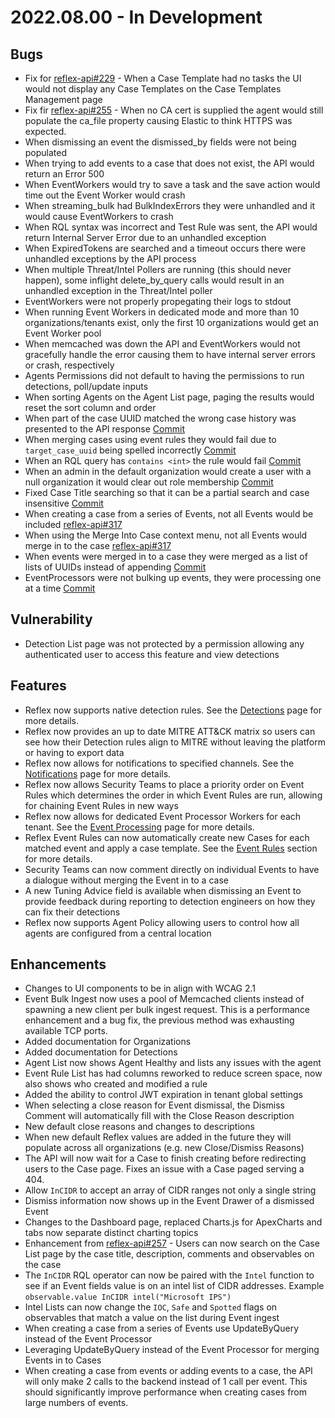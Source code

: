 # 2022.08.00 - In Development

## Bugs

- Fix for [reflex-api#229](https://github.com/reflexsoar/reflex-api/issues/229) - When a Case Template had no tasks the UI would not display any Case Templates on the Case Templates Management page 
- Fix fir [reflex-api#255](https://github.com/reflexsoar/reflex-api/issues/255) - When no CA cert is supplied the agent would still populate the ca_file property causing Elastic to think HTTPS was expected.
- When dismissing an event the dismissed_by fields were not being populated
- When trying to add events to a case that does not exist, the API would return an Error 500
- When EventWorkers would try to save a task and the save action would time out the Event Worker would crash
- When streaming_bulk had BulkIndexErrors they were unhandled and it would cause EventWorkers to crash
- When RQL syntax was incorrect and Test Rule was sent, the API would return Internal Server Error due to an unhandled exception
- When ExpiredTokens are searched and a timeout occurs there were unhandled exceptions by the API process
- When multiple Threat/Intel Pollers are running (this should never happen), some inflight delete_by_query calls would result in an unhandled exception in the Threat/Intel poller
- EventWorkers were not properly propegating their logs to stdout
- When running Event Workers in dedicated mode and more than 10 organizations/tenants exist, only the first 10 organizations would get an Event Worker pool
- When memcached was down the API and EventWorkers would not gracefully handle the error causing them to have internal server errors or crash, respectively
- Agents Permissions did not default to having the permissions to run detections, poll/update inputs
- When sorting Agents on the Agent List page, paging the results would reset the sort column and order
- When part of the case UUID matched the wrong case history was presented to the API response [Commit](https://github.com/reflexsoar/reflex-api/pull/311/commits/175043cee2e4d1b42b771ca3936398c2c7df0934)
- When merging cases using event rules they would fail due to `target_case_uuid` being spelled incorrectly [Commit](https://github.com/reflexsoar/reflex-api/pull/311/commits/108fb646314209eb476468c0e0999223cc31f127)
- When an RQL query has `contains <int>` the rule would fail [Commit](https://github.com/reflexsoar/reflex-api/pull/311/commits/3944015c6592584e97ad08bac7957f7afb56ef98)
- When an admin in the default organization would create a user with a null organization it would clear out role membership [Commit](https://github.com/reflexsoar/reflex-api/commit/75c508e0f6155fd0be606763bc143dfb4fc090af)
- Fixed Case Title searching so that it can be a partial search and case insensitive [Commit](https://github.com/reflexsoar/reflex-api/commit/08b005ebe4a811faaca67fb3d31f8b2601d8ff9b)
- When creating a case from a series of Events, not all Events would be included [reflex-api#317](https://github.com/reflexsoar/reflex-api/issues/317)
- When using the Merge Into Case context menu, not all Events would merge in to the case [reflex-api#317](https://github.com/reflexsoar/reflex-api/issues/317)
- When events were merged in to a case they were merged as a list of lists of UUIDs instead of appending [Commit](https://github.com/reflexsoar/reflex-api/commit/29b4fad1e6285370622b8e59c3d39a76bceefeee)
- EventProcessors were not bulking up events, they were processing one at a time [Commit](https://github.com/reflexsoar/reflex-api/commit/29b4fad1e6285370622b8e59c3d39a76bceefeee)

## Vulnerability

- Detection List page was not protected by a permission allowing any authenticated user to access this feature and view detections

## Features

- Reflex now supports native detection rules.  See the [Detections](../../detections/) page for more details.
- Reflex now provides an up to date MITRE ATT&CK matrix so users can see how their Detection rules align to MITRE without leaving the platform or having to export data
- Reflex now allows for notifications to specified channels.  See the [Notifications](../../notifications/) page for more details.
- Reflex now allows Security Teams to place a priority order on Event Rules which determines the order in which Event Rules are run, allowing for chaining Event Rules in new ways
- Reflex now allows for dedicated Event Processor Workers for each tenant.  See the [Event Processing](../../events/processing/) page for more details.
- Reflex Event Rules can now automatically create new Cases for each matched event and apply a case template.  See the [Event Rules](../../event-rules/) section for more details.
- Security Teams can now comment directly on individual Events to have a dialogue without merging the Event in to a case
- A new Tuning Advice field is available when dismissing an Event to provide feedback during reporting to detection engineers on how they can fix their detections
- Reflex now supports Agent Policy allowing users to control how all agents are configured from a central location


## Enhancements

- Changes to UI components to be in align with WCAG 2.1
- Event Bulk Ingest now uses a pool of Memcached clients instead of spawning a new client per bulk ingest request.  This is a performance enhancement and a bug fix, the previous method was exhausting available TCP ports.
- Added documentation for Organizations
- Added documentation for Detections
- Agent List now shows Agent Healthy and lists any issues with the agent
- Event Rule List has had columns reworked to reduce screen space, now also shows who created and modified a rule
- Added the ability to control JWT expiration in tenant global settings
- When selecting a close reason for Event dismissal, the Dismiss Comment will automatically fill with the Close Reason description
- New default close reasons and changes to descriptions
- When new default Reflex values are added in the future they will populate across all organizations (e.g. new Close/Dismiss Reasons)
- The API will now wait for a Case to finish creating before redirecting users to the Case page.  Fixes an issue with a Case paged serving a 404.
- Allow `InCIDR` to accept an array of CIDR ranges not only a single string
- Dismiss information now shows up in the Event Drawer of a dismissed Event
- Changes to the Dashboard page, replaced Charts.js for ApexCharts and tabs now separate distinct charting topics
- Enhancement from [reflex-api#257](https://github.com/reflexsoar/reflex-api/issues/257) - Users can now search on the Case List page by the case title, description, comments and observables on the case
- The `InCIDR` RQL operator can now be paired with the `Intel` function to see if an Event fields value is on an intel list of CIDR addresses.  Example `observable.value InCIDR intel("Microsoft IPS")`
- Intel Lists can now change the `IOC`, `Safe` and `Spotted` flags on observables that match a value on the list during Event ingest
- When creating a case from a series of Events use UpdateByQuery instead of the Event Processor
- Leveraging UpdateByQuery instead of the Event Processor for merging Events in to Cases
- When creating a case from events or adding events to a case, the API will only make 2 calls to the backend instead of 1 call per event. This should significantly improve performance when creating cases from large numbers of events.